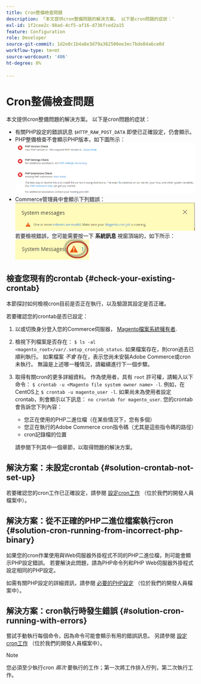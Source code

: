 ```yaml
---
title: Cron整備檢查問題
description: 「本文提供cron整備問題的解決方案。 以下是cron問題的症狀：'
exl-id: 1f2cee2c-98ad-4cf5-af16-d736fced2a15
feature: Configuration
role: Developer
source-git-commit: 1d2e0c1b4a8e3d79a362500ee3ec7bde84a6ce0d
workflow-type: tm+mt
source-wordcount: '406'
ht-degree: 0%

---
```


# Cron整備檢查問題

本文提供cron整備問題的解決方案。 以下是cron問題的症狀：

* 有關PHP設定的錯誤訊息 `$HTTP_RAW_POST_DATA` 即使已正確設定，仍會顯示。
* PHP整備檢查不會顯示PHP版本，如下圖所示：
  ![upgr-tshoot-no-cron.png](assets/upgr-tshoot-no-cron.png)
* Commerce管理員中會顯示下列錯誤：
  ![compman-cron-not-running.png](assets/compman-cron-not-running.png)
若要檢視錯誤，您可能需要按一下 **系統訊息** 視窗頂端的，如下所示：
  ![compman_sys-messages.png](assets/compman_sys-messages.png)

## 檢查您現有的crontab {#check-your-existing-crontab}

本節探討如何檢視cron目前是否正在執行，以及驗證其設定是否正確。

若要確認您的crontab是否已設定：

1. 以或切換身分登入您的Commerce伺服器， [Magento檔案系統擁有者](https://devdocs.magento.com/guides/v2.3/install-gde/prereq/file-sys-perms-over.html).
1. 檢視下列檔案是否存在： `$ ls -al <magento_root>/var/.setup_cronjob_status`. 如果檔案存在，則cron過去已順利執行。 如果檔案 *不會* 存在，表示您尚未安裝Adobe Commerce或cron未執行。 無論是上述哪一種情況，請繼續進行下一個步驟。
1. 取得有關cron的更多詳細資料。 作為使用者，具有 `root` 許可權，請輸入以下命令： `$ crontab -u <Magento file system owner name> -l`. 例如，在CentOS上 `$ crontab -u magento_user -l`. 如果尚未為使用者設定crontab，則會顯示以下訊息：    `no crontab for magento_user`. 您的crontab會告訴您下列內容：
   * 您正在使用的PHP二進位檔（在某些情況下，您有多個）
   * 您正在執行的Adobe Commerce cron指令碼（尤其是這些指令碼的路徑）
   * cron記錄檔的位置

   請參閱下列其中一個章節，以取得問題的解決方案。

## 解決方案：未設定crontab {#solution-crontab-not-set-up}

若要確認您的cron工作已正確設定，請參閱 [設定cron工作](https://devdocs.magento.com/guides/v2.3/install-gde/install/post-install-config.html#post-install-cron) （位於我們的開發人員檔案中）。

## 解決方案：從不正確的PHP二進位檔案執行cron {#solution-cron-running-from-incorrect-php-binary}

如果您的cron作業使用與Web伺服器外掛程式不同的PHP二進位檔，則可能會顯示PHP設定錯誤。 若要解決此問題，請為PHP命令列和PHP Web伺服器外掛程式設定相同的PHP設定。

如需有關PHP設定的詳細資訊，請參閱 [必要的PHP設定](https://devdocs.magento.com/guides/v2.3/install-gde/prereq/php-settings.html) （位於我們的開發人員檔案中）。

## 解決方案：cron執行時發生錯誤 {#solution-cron-running-with-errors}

嘗試手動執行每個命令，因為命令可能會顯示有用的錯誤訊息。 另請參閱 [設定cron工作](https://devdocs.magento.com/guides/v2.3/install-gde/install/post-install-config.html#post-install-cron) （位於我們的開發人員檔案中）。

>[!NOTE]
>
>您必須至少執行cron *兩次* 要執行的工作；第一次將工作排入佇列，第二次執行工作。
